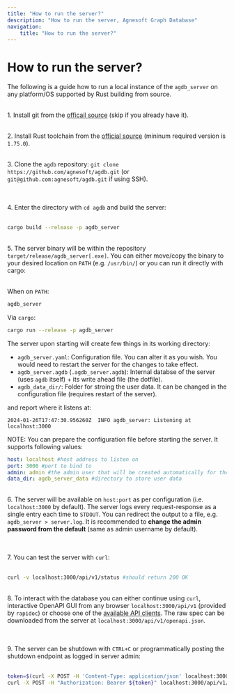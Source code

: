 ```yaml
---
title: "How to run the server?"
description: "How to run the server, Agnesoft Graph Database"
navigation:
    title: "How to run the server?"
---
```


# How to run the server?

The following is a guide how to run a local instance of the `agdb_server` on any platform/OS supported by Rust building from source.

<br/>1. Install git from the [officail source](https://git-scm.com/) (skip if you already have it).
<br/>

<br/>2. Install Rust toolchain from the [official source](https://www.rust-lang.org/tools/install) (mininum required version is `1.75.0`).
<br/>

<br/>3. Clone the `agdb` repository: `git clone https://github.com/agnesoft/agdb.git` (or `git@github.com:agnesoft/agdb.git` if using SSH).
<br/><br/>

<br/>4. Enter the directory with `cd agdb` and build the server:
<br/><br/>

```bash
cargo build --release -p agdb_server
```

<br/>5. The server binary will be within the repository `target/release/agdb_server[.exe]`. You can either move/copy the binary to your desired location on `PATH` (e.g. `/usr/bin/`) or you can run it directly with cargo:
<br/><br/>

When on `PATH`:

```bash
agdb_server
```

Via `cargo`:

```bash
cargo run --release -p agdb_server
```

The server upon starting will create few things in its working directory:

-   `agdb_server.yaml`: Configuration file. You can alter it as you wish. You would need to restart the server for the changes to take effect.
-   `agdb_server.agdb` (`.agdb_server.agdb`): Internal databse of the server (uses `agdb` itself) + its write ahead file (the dotfile).
-   `agdb_data_dir/`: Folder for stroing the user data. It can be changed in the configuration file (requires restart of the server).

and report where it listens at:

```
2024-01-26T17:47:30.956260Z  INFO agdb_server: Listening at localhost:3000
```

NOTE: You can prepare the configuration file before starting the server. It supports following values:

```yaml
host: localhost #host address to listen on
port: 3000 #port to bind to
admin: admin #the admin user that will be created automatically for the server, the password will be the same as name (admin by default, recommended to change after startup)
data_dir: agdb_server_data #directory to store user data
```

<br/>6. The server will be available on `host:port` as per configuration (i.e. `localhost:3000` by default). The server logs every request-response as a single entry each time to `STDOUT`. You can redirect the output to a file, e.g. `agdb_server > server.log`. It is recommended to **change the admin password from the default** (same as admin username by default).
<br/><br/>

<br/>7. You can test the server with `curl`:
<br/><br/>

```bash
curl -v localhost:3000/api/v1/status #should return 200 OK
```

<br/>8. To interact with the database you can either continue using `curl`, interactive OpenAPI GUI from any browser `localhost:3000/api/v1` (provided by `rapidoc`) or choose one of the [available API clients](/api.md). The raw spec can be downloaded from the server at `localhost:3000/api/v1/openapi.json`.
<br/><br/>

<br/>9. The server can be shutdown with `CTRL+C` or programmatically posting the shutdown endpoint as logged in server admin:
<br/><br/>

```bash
token=$(curl -X POST -H 'Content-Type: application/json' localhost:3000/api/v1/user/login -d '{"username":"admin","password":"admin"}') #will produce a token, e.g. "bb2fc207-90d1-45dd-8110-3247c4753cd5"
curl -X POST -H "Authorization: Bearer ${token}" localhost:3000/api/v1/admin/shutdown
```
